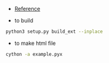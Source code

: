 - [Reference](https://pythonprogramming.net/introduction-and-basics-cython-tutorial/)

- to build

```sh
python3 setup.py build_ext --inplace
```

-  to make html file
```sh
cython -a example.pyx
```

